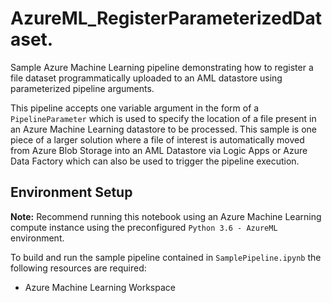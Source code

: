 # AzureML_RegisterParameterizedDataset.

Sample Azure Machine Learning pipeline demonstrating how to register a file dataset programmatically uploaded to an AML datastore using parameterized pipeline arguments.

This pipeline accepts one variable argument in the form of a `PipelineParameter` which is used to specify the location of a file present in an Azure Machine Learning datastore to be processed. This sample is one piece of a larger solution where a file of interest is automatically moved from Azure Blob Storage into an AML Datastore via Logic Apps or Azure Data Factory which can also be used to trigger the pipeline execution.

## Environment Setup
<b>Note:</b> Recommend running this notebook using an Azure Machine Learning compute instance using the preconfigured `Python 3.6 - AzureML` environment.

To build and run the sample pipeline contained in `SamplePipeline.ipynb` the following resources are required:
* Azure Machine Learning Workspace
